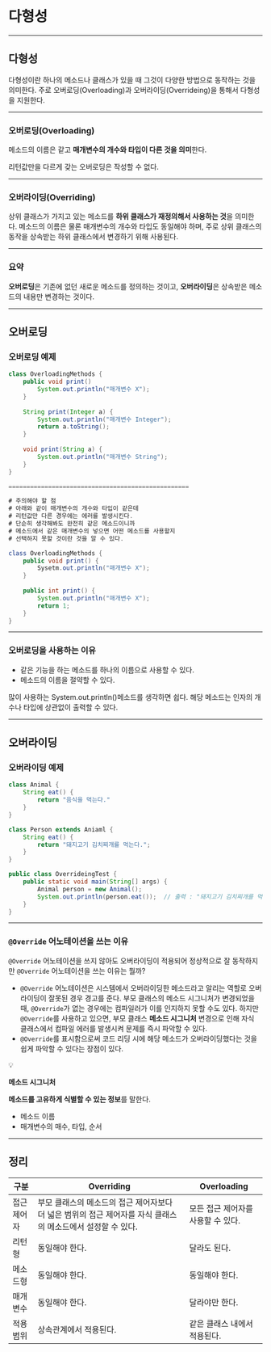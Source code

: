 # 다형성

---

## 다형성

다형성이란 하나의 메소드나 클래스가 있을 때 그것이 다양한 방법으로 동작하는 것을 의미한다.
주로 오버로딩(Overloading)과 오버라이딩(Overrideing)을 통해서 다형성을 지원한다.

---

### 오버로딩(Overloading)

메소드의 이름은 같고 **매개변수의 개수와 타입이 다른 것을 의미**한다.

리턴값만을 다르게 갖는 오버로딩은 작성할 수 없다.

---

### 오버라이딩(Overriding)

상위 클래스가 가지고 있는 메소드를 **하위 클래스가 재정의해서 사용하는 것**을 의미한다.
메소드의 이름은 물론 매개변수의 개수와 타입도 동일해야 하며, 주로 상위 클래스의 동작을 상속받는 하위 클래스에서 변경하기 위해 사용된다.

---

### 요약

**오버로딩**은 기존에 없던 새로운 메소드를 정의하는 것이고,
**오버라이딩**은 상속받은 메소드의 내용만 변경하는 것이다.

---

## 오버로딩

### 오버로딩 예제

```java
class OverloadingMethods {
	public void print()
		System.out.println("매개변수 X");
	}
	
	String print(Integer a) {
		System.out.println("매개변수 Integer");
		return a.toString();
	}
	
	void print(String a) {
		System.out.println("매개변수 String");
	}
}

==================================================

# 주의해야 할 점
# 아래와 같이 매개변수의 개수와 타입이 같은데
# 리턴값만 다른 경우에는 에러를 발생시킨다.
# 단순히 생각해봐도 완전히 같은 메소드이니까
# 메소드에서 같은 매개변수의 넣으면 어떤 메소드를 사용할지
# 선택하지 못할 것이란 것을 알 수 있다.

class OverloadingMethods {
	public void print() {
		Sysetm.out.println("매개변수 X");
	}
	
	public int print() {
		System.out.println("매개변수 X");
		return 1;
	}
}
```

---

### 오버로딩을 사용하는 이유

- 같은 기능을 하는 메소드를 하나의 이름으로 사용할 수 있다.
- 메소드의 이름을 절약할 수 있다.

많이 사용하는 System.out.println()메소드를 생각하면 쉽다. 해당 메소드는 인자의 개수나 타입에 상관없이 출력할 수 있다.

---

## 오버라이딩

### 오버라이딩 예제

```java
class Animal {
	String eat() {
		return "음식을 먹는다."
	}
}

class Person extends Aniaml {
	String eat() {
		return "돼지고기 김치찌개를 먹는다.";
	}
}

public class OverrideingTest {
	public static void main(String[] args) {
		Animal person = new Animal();
		System.out.println(person.eat());  // 출력 : "돼지고기 김치찌개를 먹는다."
	}
}
```

---

### `@Override` 어노테이션을 쓰는 이유

`@Override` 어노테이션을 쓰지 않아도 오버라이딩이 적용되어 정상적으로 잘 동작하지만 `@Override` 어노테이션을 쓰는 이유는 뭘까?

- `@Override` 어노테이션은 시스템에서 오버라이딩한 메소드라고 알리는 역할로 오버라이딩이 잘못된 경우 경고를 준다.
부모 클래스의 메소드 시그니처가 변경되었을 때, `@Override`가 없는 경우에는 컴파일러가 이를 인지하지 못할 수도 있다.
하지만 `@Override`를 사용하고 있으면, 부모 클래스 **메소드 시그니처** 변경으로 인해 자식 클래스에서 컴파일 에러를 발생시켜 문제를 즉시 파악할 수 있다.
- `@Override`를 표시함으로써 코드 리딩 시에 해당 메소드가 오버라이딩했다는 것을 쉽게 파악할 수 있다는 장점이 있다.

<aside>
💡

**메소드 시그니처**

**메소드를 고유하게 식별할 수 있는 정보**를 말한다.

- 메소드 이름
- 매개변수의 매수, 타입, 순서
</aside>

---

## 정리

| 구분 | Overriding | Overloading |
| --- | --- | --- |
| 접근 제어자 | 부모 클래스의 메소드의 접근 제어자보다 더 넓은 범위의 접근 제어자를 자식 클래스의 메소드에서 설정할 수 있다. | 모든 접근 제어자를 사용할 수 있다. |
| 리턴형 | 동일해야 한다. | 달라도 된다. |
| 메소드형 | 동일해야 한다. | 동일해야 한다. |
| 매개변수 | 동일해야 한다. | 달라야만 한다. |
| 적용 범위 | 상속관계에서 적용된다. | 같은 클래스 내에서 적용된다. |
